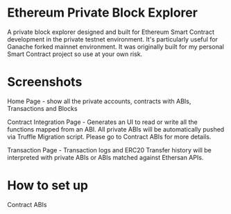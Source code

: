 # Ethereum Private Block Explorer
A private block explorer designed and built for Ethereum Smart Contract development in the private testnet environment. It's particularly useful for Ganache forked mainnet environment. It was originally built for my personal Smart Contract project so use at your own risk.

# Screenshots
Home Page - show all the private accounts, contracts with ABIs, Transactions and Blocks

Contract Integration Page - Generates an UI to read or write all the functions mapped from an ABI. All private ABIs will be automatically pushed via Truffle Migration script. Please go to Contract ABIs for more details.

Transaction Page - Transaction logs and ERC20 Transfer history will be interpreted with private ABIs or ABIs matched against Ethersan APIs. 


# How to set up 
Contract ABIs

